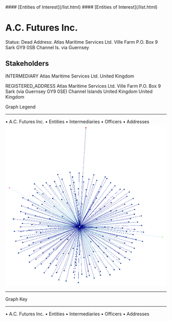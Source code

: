 <link rel="stylesheet" type="text/css" href="../../assets/style.css">
#### [Entities of Interest](/list.html)

<link rel="stylesheet" type="text/css" href="../../assets/style.css">
#### [Entities of Interest](/list.html)

# A.C. Futures Inc.
Status: Dead
Address: Atlas Maritime Services Ltd. Ville Farm P.O. Box 9 Sark GY9 0SB Channel Is. via Guernsey

## Stakeholders
INTERMEDIARY
Atlas Maritime Services Ltd.
United Kingdom

REGISTERED_ADDRESS
Atlas Maritime Services Ltd. Ville Farm P.O. Box 9 Sark   (via Guernsey GY9 0SE) Channel Islands United Kingdom
United Kingdom


<div class="legend">
Graph Legend
<hr>
<span class="focus">• A.C. Futures Inc.</span>
<span class="entity">• Entities</span>
<span class="intermediary">• Intermediaries</span>
<span class="officer">• Officers</span>
<span class="address">• Addresses</span>
</div>

<img src="graph.png" alt="">

---



<div class="legend">
Graph Key
<hr>
<span class="focus">• A.C. Futures Inc.</span>
<span class="entity">• Entities</span>
<span class="intermediary">• Intermediaries</span>
<span class="officer">• Officers</span>
<span class="address">• Addresses</span>
</div>


<img src="http://eoi-graphs.s3-website-eu-west-1.amazonaws.com/A.C._Futures_Inc..png" alt="">

